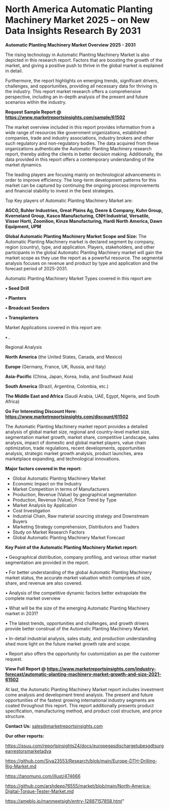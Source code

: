 # North America Automatic Planting Machinery Market 2025 – on New Data Insights Research By 2031

<Strong> Automatic Planting Machinery Market Overview 2025 - 2031</strong>

The rising technology in Automatic Planting Machinery Market is also depicted in this research report. Factors that are boosting the growth of the market, and giving a positive push to thrive in the global market is explained in detail.

Furthermore, the report highlights on emerging trends, significant drivers, challenges, and opportunities, providing all necessary data for thriving in the industry. This report market research offers a comprehensive perspective, including an in-depth analysis of the present and future scenarios within the industry.

<strong>Request Sample Report @ <a href=https://www.marketreportsinsights.com/sample/61502>https://www.marketreportsinsights.com/sample/61502</a></strong>

The market overview included in this report provides information from a wide range of resources like government organizations, established companies, trade and industry associations, industry brokers and other such regulatory and non-regulatory bodies. The data acquired from these organizations authenticate the Automatic Planting Machinery research report, thereby aiding the clients in better decision making. Additionally, the data provided in this report offers a contemporary understanding of the market dynamics.

The leading players are focusing mainly on technological advancements in order to improve efficiency. The long-term development patterns for this market can be captured by continuing the ongoing process improvements and financial stability to invest in the best strategies.

Top Key players of Automatic Planting Machinery Market are:

<strong>AGCO, Buhler Industries, Great Plains Ag, Deere & Company, Kuhn Group, Kverneland Group, Kasco Manufacturing, CNH Industrial, Versatile, Visser Horti, Zoomlion, Kinze Manufacturing, Hardi North America, Dawn Equipment, UPM</strong>

<strong><b>Global Automatic Planting Machinery Market Scope and Size:</b></strong>
The Automatic Planting Machinery market is declared segment by company, region (country), type, and application. Players, stakeholders, and other participants in the global Automatic Planting Machinery market will gain the market scope as they use the report as a powerful resource. The segmental analysis focuses on revenue and product by type and application and the forecast period of 2025-2031.

Automatic Planting Machinery Market Types covered in this report are:

<strong>• Seed Drill

• Planters

• Broadcast Seeders

• Transplanters</strong>

Market Applications covered in this report are:

<strong>• .</strong> 

Regional Analysis

<strong>North America</strong> (the United States, Canada, and Mexico)

<strong>Europe</strong> (Germany, France, UK, Russia, and Italy)

<strong>Asia-Pacific</strong> (China, Japan, Korea, India, and Southeast Asia)

<strong>South America</strong> (Brazil, Argentina, Colombia, etc.)

<strong>The Middle East and Africa</strong> (Saudi Arabia, UAE, Egypt, Nigeria, and South Africa)

<strong>Go For Interesting Discount Here: <a href=https://www.marketreportsinsights.com/discount/61502>https://www.marketreportsinsights.com/discount/61502</a></strong>

The Automatic Planting Machinery market report provides a detailed analysis of global market size, regional and country-level market size, segmentation market growth, market share, competitive Landscape, sales analysis, impact of domestic and global market players, value chain optimization, trade regulations, recent developments, opportunities analysis, strategic market growth analysis, product launches, area marketplace expanding, and technological innovations.

<strong><b>Major factors covered in the report:</b></strong>
<ul>
  <li>Global Automatic Planting Machinery Market </li>
  <li>Economic Impact on the Industry</li>
  <li>Market Competition in terms of Manufacturers</li>
  <li>Production, Revenue (Value) by geographical segmentation</li>
  <li>Production, Revenue (Value), Price Trend by Type</li>
  <li>Market Analysis by Application</li>
  <li>Cost Investigation</li>
  <li>Industrial Chain, Raw material sourcing strategy and Downstream Buyers</li>
  <li>Marketing Strategy comprehension, Distributors and Traders</li>
  <li>Study on Market Research Factors</li>
  <li>Global Automatic Planting Machinery Market Forecast</li>
</ul>

<strong><b>Key Point of the Automatic Planting Machinery Market report:</b></strong>

• Geographical distribution, company profiling, and various other market segmentation are provided in the report.

• For better understanding of the global Automatic Planting Machinery market status, the accurate market valuation which comprises of size, share, and revenue are also covered.

• Analysis of the competitive dynamic factors better extrapolate the complete market overview

• What will be the size of the emerging Automatic Planting Machinery market in 2031?

• The latest trends, opportunities and challenges, and growth drivers provide better construal of the Automatic Planting Machinery Market.

• In-detail industrial analysis, sales study, and production understanding shed more light on the future market growth rate and scope.

• Report also offers the opportunity for customization as per the customer request.

<strong><b>View Full Report @ <a href=https://www.marketreportsinsights.com/industry-forecast/automatic-planting-machinery-market-growth-and-size-2021-61502>https://www.marketreportsinsights.com/industry-forecast/automatic-planting-machinery-market-growth-and-size-2021-61502</a></b></strong>


At last, the Automatic Planting Machinery Market report includes investment come analysis and development trend analysis. The present and future opportunities of the fastest growing international industry segments are coated throughout this report. This report additionally presents product specification, manufacturing method, and product cost structure, and price structure.

<strong>Contact Us:</strong>
sales@marketreportsinsights.com

<strong>Our other reports:</strong>

<a href=https://issuu.com/reportsinsights24/docs/europegasdischargetubesgdtsurgearrestorsmarketadva>https://issuu.com/reportsinsights24/docs/europegasdischargetubesgdtsurgearrestorsmarketadva</a>

<a href=https://github.com/Siya23553/Research/blob/main/Europe-DTH-Drilling-Rig-Market.md>https://github.com/Siya23553/Research/blob/main/Europe-DTH-Drilling-Rig-Market.md</a>

<a href=https://tanomuno.com/illust/474666>https://tanomuno.com/illust/474666</a>

<a href=https://github.com/arshdeep76555/market/blob/main/North-America-Digital-Torque-Tester-Market.md>https://github.com/arshdeep76555/market/blob/main/North-America-Digital-Torque-Tester-Market.md</a>

<a href=https://ameblo.jp/manmeetsigh/entry-12887157858.html>https://ameblo.jp/manmeetsigh/entry-12887157858.html</a>"

